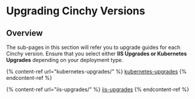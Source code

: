 # Upgrading Cinchy Versions

## Overview

The sub-pages in this section will refer you to upgrade guides for each Cinchy version. Ensure that you select either **IIS Upgrades or Kubernetes Upgrades** depending on your deployment type.

{% content-ref url="kubernetes-upgrades/" %}
[kubernetes-upgrades](kubernetes-upgrades/)
{% endcontent-ref %}

{% content-ref url="iis-upgrades/" %}
[iis-upgrades](iis-upgrades/)
{% endcontent-ref %}
